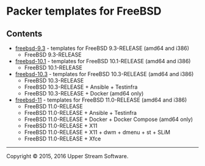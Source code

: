 # Packer templates for FreeBSD

## Contents

* [freebsd-9.3](freebsd-9.3/README.mdown) - templates for FreeBSD 9.3-RELEASE (amd64 and i386)
	* FreeBSD 9.3-RELEASE
* [freebsd-10.1](freebsd-10.1/README.mdown) - templates for FreeBSD 10.1-RELEASE (amd64 and i386)
	* FreeBSD 10.1-RELEASE
* [freebsd-10.3](freebsd-10.3/README.mdown) - templates for FreeBSD 10.3-RELEASE (amd64 and i386)
	* FreeBSD 10.3-RELEASE
	* FreeBSD 10.3-RELEASE + Ansible + Testinfra
	* FreeBSD 10.3-RELEASE + Docker (amd64 only)
* [freebsd-11](freebsd-11/README.mdown) - templates for FreeBSD 11.0-RELEASE (amd64 and i386)
	* FreeBSD 11.0-RELEASE
	* FreeBSD 11.0-RELEASE + Ansible + Testinfra
	* FreeBSD 11.0-RELEASE + Docker + Docker Compose (amd64 only)
	* FreeBSD 11.0-RELEASE + X11
	* FreeBSD 11.0-RELEASE + X11 + dwm + dmenu + st + SLiM
	* FreeBSD 11.0-RELEASE + Xfce

- - -

Copyright &copy; 2015, 2016 Upper Stream Software.
